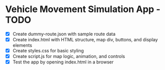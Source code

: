 # Vehicle Movement Simulation App - TODO

- [x] Create dummy-route.json with sample route data
- [x] Create index.html with HTML structure, map div, buttons, and display elements
- [x] Create styles.css for basic styling
- [x] Create script.js for map logic, animation, and controls
- [x] Test the app by opening index.html in a browser
